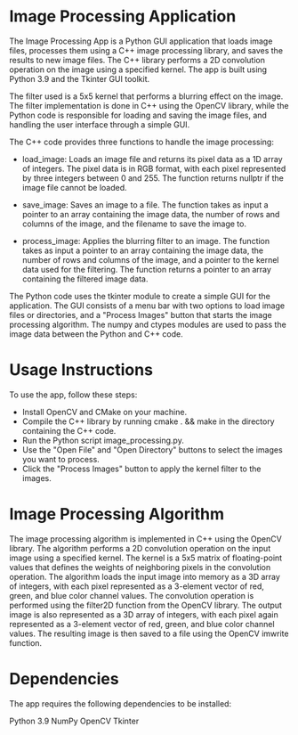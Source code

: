 # Image Processing Application

The Image Processing App is a Python GUI application that loads image files, processes them using a C++ image processing library, and saves the results to new image files. The C++ library performs a 2D convolution operation on the image using a specified kernel. The app is built using Python 3.9 and the Tkinter GUI toolkit.

The filter used is a 5x5 kernel that performs a blurring effect on the image. The filter implementation is done in C++ using the OpenCV library, while the Python code is responsible for loading and saving the image files, and handling the user interface through a simple GUI.

The C++ code provides three functions to handle the image processing:

* load_image: Loads an image file and returns its pixel data as a 1D array of integers. The pixel data is in RGB format, with each pixel represented by three integers between 0 and 255. The function returns nullptr if the image file cannot be loaded. 

* save_image: Saves an image to a file. The function takes as input a pointer to an array containing the image data, the number of rows and columns of the image, and the filename to save the image to.

* process_image: Applies the blurring filter to an image. The function takes as input a pointer to an array containing the image data, the number of rows and columns of the image, and a pointer to the kernel data used for the filtering. The function returns a pointer to an array containing the filtered image data.

The Python code uses the tkinter module to create a simple GUI for the application. The GUI consists of a menu bar with two options to load image files or directories, and a "Process Images" button that starts the image processing algorithm. The numpy and ctypes modules are used to pass the image data between the Python and C++ code.

# Usage Instructions
To use the app, follow these steps:

* Install OpenCV and CMake on your machine.
* Compile the C++ library by running cmake . && make in the directory containing the C++ code.
* Run the Python script image_processing.py.
* Use the "Open File" and "Open Directory" buttons to select the images you want to process.
* Click the "Process Images" button to apply the kernel filter to the images.


# Image Processing Algorithm
The image processing algorithm is implemented in C++ using the OpenCV library. The algorithm performs a 2D convolution operation on the input image using a specified kernel. The kernel is a 5x5 matrix of floating-point values that defines the weights of neighboring pixels in the convolution operation. The algorithm loads the input image into memory as a 3D array of integers, with each pixel represented as a 3-element vector of red, green, and blue color channel values. The convolution operation is performed using the filter2D function from the OpenCV library. The output image is also represented as a 3D array of integers, with each pixel again represented as a 3-element vector of red, green, and blue color channel values. The resulting image is then saved to a file using the OpenCV imwrite function.

# Dependencies
The app requires the following dependencies to be installed:

Python 3.9
NumPy
OpenCV
Tkinter
